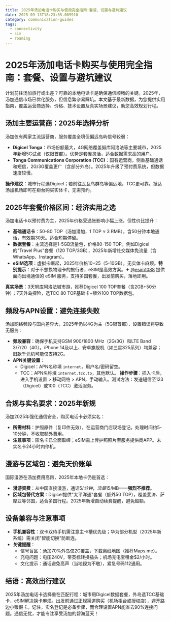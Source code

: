 ```yaml
---
title: 2025年汤加电话卡购买与使用完全指南:套餐、设置与避坑建议
date: 2025-09-13T18:23:55.009910
category: communication-guides
tags:
  - connectivity
  - sim
  - roaming
---
```


# 2025年汤加电话卡购买与使用完全指南：套餐、设置与避坑建议

计划前往汤加旅行或出差？可靠的本地电话卡是确保通信顺畅的关键。2025年，汤加通信市场已优化服务，但信息繁杂易踩坑。本文基于最新数据，为您提供实用指南，覆盖运营商选择、价格、技术设置及真实场景建议，助您高效规划行程。

## 汤加主要运营商：2025年选择分析
汤加仅有两家主流运营商，服务覆盖全境但偏远岛屿信号较弱：
- **Digicel Tonga**：市场份额最大，4G网络覆盖努库阿洛法等主要城市，2025年新增5G试点（仅限首都）。优势是套餐灵活，适合数据需求高的用户。
- **Tonga Communications Corporation (TCC)**：国有运营商，侧重基础通话和短信，2G/3G覆盖更广（含部分外岛）。2025年升级了预付费系统，但数据速度较慢。

**操作建议**：城市行程选Digicel；若前往瓦瓦乌群岛等偏远地，TCC更可靠。抵达汤加机场即可在柜台购买实体卡，无需预约。

## 2025年套餐价格区间：经济实用之选
汤加电话卡以预付费为主，2025年价格受通胀影响小幅上涨，但性价比提升：
- **基础通话卡**：50-80 TOP（汤加潘加，1 TOP ≈ 3 RMB），含50分钟本地通话，有效期30天。适合短期停留。
- **数据套餐**：主流选择是1-5GB流量包，价格80-150 TOP。例如Digicel的"Travel Plus"套餐（120 TOP/3GB），2025年新增社交媒体免流量（含WhatsApp、Instagram）。
- **eSIM选项**：虚拟卡崛起，2025年价格$10-$25（5-10GB），无实体卡麻烦。**特别提示**：对于不想换物理卡的旅行者，eSIM是高效方案。✈ [@esim1088](https://t.me/s/esim1088) 提供面向出境通信的 eSIM 服务，支持多国套餐，出发前购买，落地即用。

**真实场景**：3天努库阿洛法城市游，推荐Digicel 100 TOP套餐（含2GB+50分钟）；7天外岛探险，选TCC 80 TOP基础卡+额外100 TOP数据包。

## 频段与APN设置：避免连接失败
汤加网络频段与国内差异大，2025年仍以4G为主（5G限首都），设置错误将导致无服务：
- **频段兼容**：确保手机支持GSM 900/1800 MHz（2G/3G）和LTE Band 3/7/20（4G）。iPhone 14及以上、安卓旗舰机（如三星S25系列）均兼容；旧款千元机可能仅支持2G。
- **APN关键设置**：
  - Digicel：APN名称填 `internet`，用户名/密码留空。
  - TCC：APN名称填 `internet.tcc.to`，其他默认。
  **操作步骤**：插入卡后，进入手机设置 > 移动网络 > APN，手动输入。测试方法：发送短信至123（Digicel）或100（TCC）激活服务。

## 合规与实名要求：2025年新规
汤加2025年强化通信安全，购买电话卡必须实名：
- **所需材料**：护照原件（复印件无效），在运营商门店现场登记。处理时间约5-10分钟，不收取额外费用。
- **注意事项**：匿名卡已全面取缔；eSIM需上传护照照片至服务提供商APP。未实名卡24小时内停机。

## 漫游与区域包：避免天价账单
国际漫游在汤加费用高昂，2025年本地卡仍是首选：
- **漫游资费**：从中国直接漫游，通话$5/分钟，流量$15/MB——**强烈不推荐**。
- **区域包替代方案**：Digicel提供"太平洋通"套餐（额外50 TOP），覆盖斐济、萨摩亚等邻国，适合多国行程。2025年新增自动续费提醒，避免超额。

## 设备兼容与注意事项
- **手机兼容性**：双卡双待手机需注意主卡槽优先级；华为部分机型（2025年新系统）需关闭"智能切换"防断连。
- **关键提醒**：
  - 信号盲区：汤加70%外岛仅2G覆盖，下载离线地图（推荐Maps.me）。
  - 充电问题：电压240V，带英标转换插头；机场充电宝租金$2/小时。
  - 文化提示：通话避免高声（当地视为不敬），紧急号码112通用。

## 结语：高效出行建议
2025年汤加电话卡选择重在匹配行程：城市用Digicel数据套餐，外岛选TCC基础卡，eSIM解决换卡麻烦。出发前通过正规渠道购买（机场柜台或授权店），避开路边小贩假卡。记住，实名登记是必备步骤，而合理设置APN能省去90%连接问题。通信无忧，才能专注享受汤加的碧海蓝天！